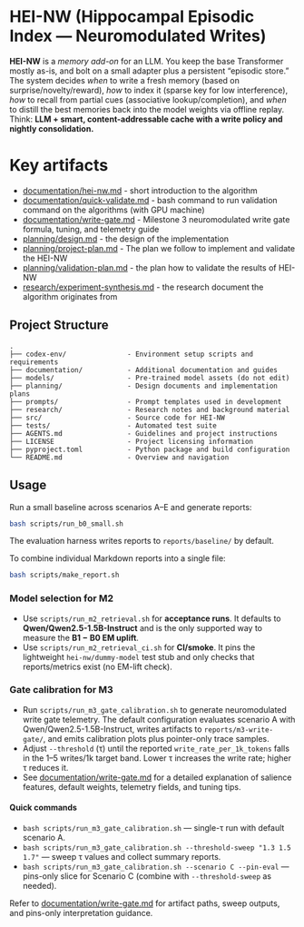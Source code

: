 # HEI-NW (Hippocampal Episodic Index — Neuromodulated Writes)

**HEI-NW** is a *memory add-on* for an LLM. You keep the base Transformer mostly as-is, and bolt on a small adapter plus a persistent “episodic store.” The system decides *when* to write a fresh memory (based on surprise/novelty/reward), *how* to index it (sparse key for low interference), *how* to recall from partial cues (associative lookup/completion), and *when* to distill the best memories back into the model weights via offline replay. Think: **LLM + smart, content-addressable cache with a write policy and nightly consolidation.**&#x20;

# Key artifacts
- [documentation/hei-nw.md](documentation/hei-nw.md) - short introduction to the algorithm
- [documentation/quick-validate.md](documentation/quick-validate.md) - bash command to run validation command on the algorithms (with GPU machine)
- [documentation/write-gate.md](documentation/write-gate.md) - Milestone 3 neuromodulated write gate formula, tuning, and telemetry guide
- [planning/design.md](planning/design.md) - the design of the implementation
- [planning/project-plan.md](planning/project-plan.md) - The plan we follow to implement and validate the HEI-NW
- [planning/validation-plan.md](planning/validation-plan.md) - the plan how to validate the results of HEI-NW
- [research/experiment-synthesis.md](research/experiment-synthesis.md) - the research document the algorithm originates from

## Project Structure

```text
.
├── codex-env/               - Environment setup scripts and requirements
├── documentation/           - Additional documentation and guides
├── models/                  - Pre-trained model assets (do not edit)
├── planning/                - Design documents and implementation plans
├── prompts/                 - Prompt templates used in development
├── research/                - Research notes and background material
├── src/                     - Source code for HEI-NW
├── tests/                   - Automated test suite
├── AGENTS.md                - Guidelines and project instructions
├── LICENSE                  - Project licensing information
├── pyproject.toml           - Python package and build configuration
└── README.md                - Overview and navigation
```

## Usage

Run a small baseline across scenarios A–E and generate reports:

```bash
bash scripts/run_b0_small.sh
```

The evaluation harness writes reports to `reports/baseline/` by default.

To combine individual Markdown reports into a single file:

```bash
bash scripts/make_report.sh
```

### Model selection for M2

- Use `scripts/run_m2_retrieval.sh` for **acceptance runs**. It defaults to
  **Qwen/Qwen2.5-1.5B-Instruct** and is the only supported way to measure the
  **B1 − B0 EM uplift**.
- Use `scripts/run_m2_retrieval_ci.sh` for **CI/smoke**. It pins the
  lightweight `hei-nw/dummy-model` test stub and only checks that
  reports/metrics exist (no EM-lift check).

### Gate calibration for M3

- Run `scripts/run_m3_gate_calibration.sh` to generate neuromodulated write gate
  telemetry. The default configuration evaluates scenario A with Qwen/Qwen2.5-1.5B-Instruct,
  writes artifacts to `reports/m3-write-gate/`, and emits calibration plots plus
  pointer-only trace samples.
- Adjust `--threshold` (τ) until the reported `write_rate_per_1k_tokens` falls in the
  1–5 writes/1k target band. Lower τ increases the write rate; higher τ reduces it.
- See [documentation/write-gate.md](documentation/write-gate.md) for a detailed
  explanation of salience features, default weights, telemetry fields, and tuning tips.

#### Quick commands

- `bash scripts/run_m3_gate_calibration.sh` — single-τ run with default scenario A.
- `bash scripts/run_m3_gate_calibration.sh --threshold-sweep "1.3 1.5 1.7"` — sweep τ values and collect summary reports.
- `bash scripts/run_m3_gate_calibration.sh --scenario C --pin-eval` — pins-only slice for Scenario C (combine with `--threshold-sweep` as needed).

Refer to [documentation/write-gate.md](documentation/write-gate.md) for artifact
paths, sweep outputs, and pins-only interpretation guidance.
